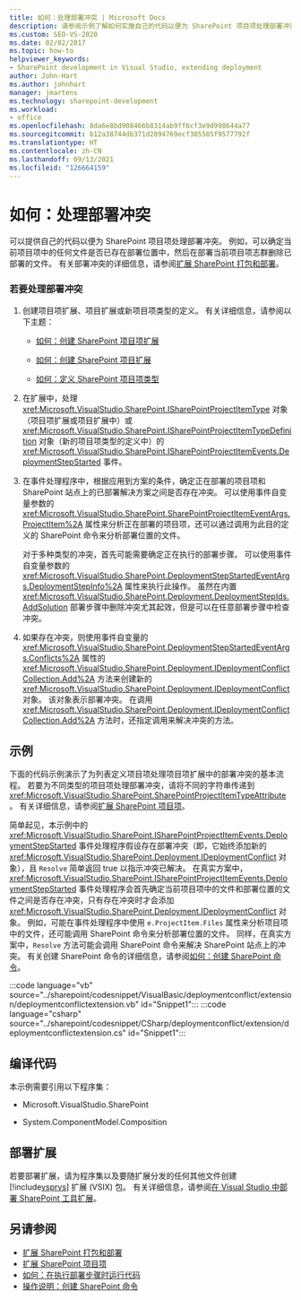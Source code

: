 ```yaml
---
title: 如何：处理部署冲突 | Microsoft Docs
description: 请参阅示例了解如何实施自己的代码以便为 SharePoint 项目项处理部署冲突。
ms.custom: SEO-VS-2020
ms.date: 02/02/2017
ms.topic: how-to
helpviewer_keywords:
- SharePoint development in Visual Studio, extending deployment
author: John-Hart
ms.author: johnhart
manager: jmartens
ms.technology: sharepoint-development
ms.workload:
- office
ms.openlocfilehash: 8da6e8bd908466b8314ab9ff6cf3e9d998644a77
ms.sourcegitcommit: b12a38744db371d2894769ecf305585f9577792f
ms.translationtype: HT
ms.contentlocale: zh-CN
ms.lasthandoff: 09/13/2021
ms.locfileid: "126664159"
---
```

# <a name="how-to-handle-deployment-conflicts"></a>如何：处理部署冲突
  可以提供自己的代码以便为 SharePoint 项目项处理部署冲突。 例如，可以确定当前项目项中的任何文件是否已存在部署位置中，然后在部署当前项目项志群删除已部署的文件。 有关部署冲突的详细信息，请参阅[扩展 SharePoint 打包和部署](../sharepoint/extending-sharepoint-packaging-and-deployment.md)。

### <a name="to-handle-a-deployment-conflict"></a>若要处理部署冲突

1. 创建项目项扩展、项目扩展或新项目项类型的定义。 有关详细信息，请参阅以下主题：

    - [如何：创建 SharePoint 项目项扩展](../sharepoint/how-to-create-a-sharepoint-project-item-extension.md)

    - [如何：创建 SharePoint 项目扩展](../sharepoint/how-to-create-a-sharepoint-project-extension.md)

    - [如何：定义 SharePoint 项目项类型](../sharepoint/how-to-define-a-sharepoint-project-item-type.md)

2. 在扩展中，处理 <xref:Microsoft.VisualStudio.SharePoint.ISharePointProjectItemType> 对象（项目项扩展或项目扩展中）或 <xref:Microsoft.VisualStudio.SharePoint.ISharePointProjectItemTypeDefinition> 对象（新的项目项类型的定义中）的 <xref:Microsoft.VisualStudio.SharePoint.ISharePointProjectItemEvents.DeploymentStepStarted> 事件。

3. 在事件处理程序中，根据应用到方案的条件，确定正在部署的项目项和 SharePoint 站点上的已部署解决方案之间是否存在冲突。 可以使用事件自变量参数的 <xref:Microsoft.VisualStudio.SharePoint.SharePointProjectItemEventArgs.ProjectItem%2A> 属性来分析正在部署的项目项，还可以通过调用为此目的定义的 SharePoint 命令来分析部署位置的文件。

     对于多种类型的冲突，首先可能需要确定正在执行的部署步骤。 可以使用事件自变量参数的 <xref:Microsoft.VisualStudio.SharePoint.DeploymentStepStartedEventArgs.DeploymentStepInfo%2A> 属性来执行此操作。 虽然在内置 <xref:Microsoft.VisualStudio.SharePoint.Deployment.DeploymentStepIds.AddSolution> 部署步骤中删除冲突尤其起效，但是可以在任意部署步骤中检查冲突。

4. 如果存在冲突，则使用事件自变量的 <xref:Microsoft.VisualStudio.SharePoint.DeploymentStepStartedEventArgs.Conflicts%2A> 属性的 <xref:Microsoft.VisualStudio.SharePoint.Deployment.IDeploymentConflictCollection.Add%2A> 方法来创建新的 <xref:Microsoft.VisualStudio.SharePoint.Deployment.IDeploymentConflict> 对象。 该对象表示部署冲突。 在调用 <xref:Microsoft.VisualStudio.SharePoint.Deployment.IDeploymentConflictCollection.Add%2A> 方法时，还指定调用来解决冲突的方法。

## <a name="example"></a>示例
 下面的代码示例演示了为列表定义项目项处理项目项扩展中的部署冲突的基本流程。 若要为不同类型的项目项处理部署冲突，请将不同的字符串传递到 <xref:Microsoft.VisualStudio.SharePoint.SharePointProjectItemTypeAttribute>。 有关详细信息，请参阅[扩展 SharePoint 项目项](../sharepoint/extending-sharepoint-project-items.md)。

 简单起见，本示例中的 <xref:Microsoft.VisualStudio.SharePoint.ISharePointProjectItemEvents.DeploymentStepStarted> 事件处理程序假设存在部署冲突（即，它始终添加新的 <xref:Microsoft.VisualStudio.SharePoint.Deployment.IDeploymentConflict> 对象），且 `Resolve` 简单返回 true 以指示冲突已解决。 在真实方案中，<xref:Microsoft.VisualStudio.SharePoint.ISharePointProjectItemEvents.DeploymentStepStarted> 事件处理程序会首先确定当前项目项中的文件和部署位置的文件之间是否存在冲突，只有存在冲突时才会添加 <xref:Microsoft.VisualStudio.SharePoint.Deployment.IDeploymentConflict> 对象。 例如，可能在事件处理程序中使用 `e.ProjectItem.Files` 属性来分析项目项中的文件，还可能调用 SharePoint 命令来分析部署位置的文件。 同样，在真实方案中，`Resolve` 方法可能会调用 SharePoint 命令来解决 SharePoint 站点上的冲突。 有关创建 SharePoint 命令的详细信息，请参阅[如何：创建 SharePoint 命令](../sharepoint/how-to-create-a-sharepoint-command.md)。

 :::code language="vb" source="../sharepoint/codesnippet/VisualBasic/deploymentconflict/extension/deploymentconflictextension.vb" id="Snippet1":::
 :::code language="csharp" source="../sharepoint/codesnippet/CSharp/deploymentconflict/extension/deploymentconflictextension.cs" id="Snippet1":::

## <a name="compile-the-code"></a>编译代码
 本示例需要引用以下程序集：

- Microsoft.VisualStudio.SharePoint

- System.ComponentModel.Composition

## <a name="deploy-the-extension"></a>部署扩展
 若要部署扩展，请为程序集以及要随扩展分发的任何其他文件创建 [!include[vsprvs](../sharepoint/includes/vsprvs-md.md)] 扩展 (VSIX) 包。 有关详细信息，请参阅[在 Visual Studio 中部署 SharePoint 工具扩展](../sharepoint/deploying-extensions-for-the-sharepoint-tools-in-visual-studio.md)。

## <a name="see-also"></a>另请参阅
- [扩展 SharePoint 打包和部署](../sharepoint/extending-sharepoint-packaging-and-deployment.md)
- [扩展 SharePoint 项目项](../sharepoint/extending-sharepoint-project-items.md)
- [如何：在执行部署步骤时运行代码](../sharepoint/how-to-run-code-when-deployment-steps-are-executed.md)
- [操作说明：创建 SharePoint 命令](../sharepoint/how-to-create-a-sharepoint-command.md)
